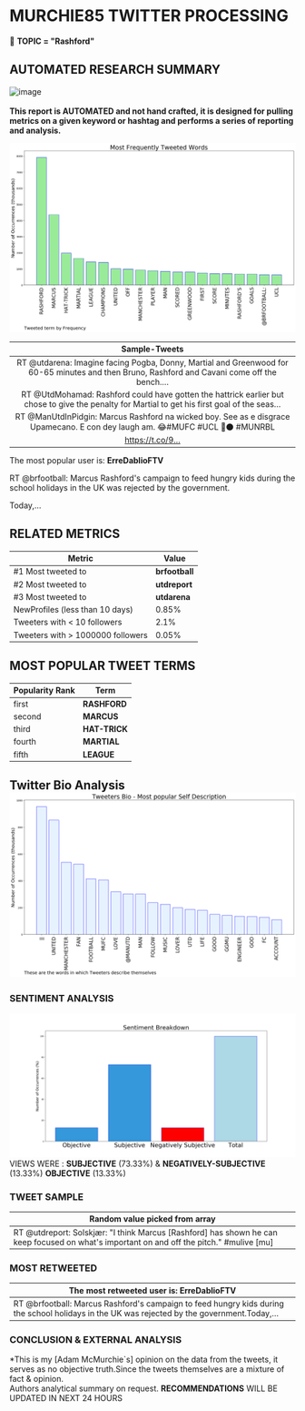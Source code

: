 # MURCHIE85 TWITTER PROCESSING 
&#x1F34E; **TOPIC = "Rashford"**

## AUTOMATED RESEARCH SUMMARY

![image](https://marketingplatform.google.com/about/static/images/gmp/analytics-smb-benefit.jpg)
<br></br>
<b> This report is AUTOMATED and not hand crafted, it is designed for pulling metrics on a given keyword or hashtag and performs a series of reporting and analysis.</b>



![image](TWEETS.png)



|                **Sample-Tweets**        |
| :-------------: |
| RT @utdarena: Imagine facing Pogba, Donny, Martial and Greenwood for 60-65 minutes and then Bruno, Rashford and Cavani come off the bench.… |
| RT @UtdMohamad: Rashford could have gotten the hattrick earlier but chose to give the penalty for Martial to get his first goal of the seas… |
| RT @ManUtdInPidgin: Marcus Rashford na wicked boy. See as e disgrace Upamecano. E con dey laugh am. 😂#MUFC #UCL 🔴⚫️ #MUNRBL https://t.co/9… |

The most popular user is: **ErreDablioFTV**
<div class="alert alert-block alert-danger"> RT @brfootball: Marcus Rashford's campaign to feed hungry kids during the school holidays in the UK was rejected by the government.

Today,…</div>

## RELATED METRICS<br>
| Metric | Value |
| ------------- | ------------- |
| #1 Most tweeted to  | **brfootball** |
| #2 Most tweeted to  | **utdreport** |
| #3 Most tweeted to  | **utdarena** |
| NewProfiles (less than 10 days) | 0.85%  |
| Tweeters with < 10 followers  | 2.1%|
| Tweeters with > 1000000 followers  | 0.05%  |



## MOST POPULAR TWEET TERMS 


| Popularity Rank  | Term |
| ------------- | ------------- |
| first  | **RASHFORD**  |
| second  | **MARCUS**  |
| third  | **HAT-TRICK** |
| fourth  | **MARTIAL**  |
| fifth  | **LEAGUE**  |


## Twitter Bio Analysis![image](BIO.png)
### SENTIMENT ANALYSIS
![image](sentiment.png)
VIEWS WERE : **SUBJECTIVE**  (73.33%) & **NEGATIVELY-SUBJECTIVE** (13.33%) **OBJECTIVE** (13.33%)

### TWEET SAMPLE 
| Random value picked from array |
| ------------- |
|RT @utdreport: Solskjær: "I think Marcus [Rashford] has shown he can keep focused on what's important on and off the pitch." #mulive [mu] |

### MOST RETWEETED 

| The most retweeted user is: **ErreDablioFTV**  |
| ------------- |
| RT @brfootball: Marcus Rashford's campaign to feed hungry kids during the school holidays in the UK was rejected by the government.Today,… |

### CONCLUSION & EXTERNAL ANALYSIS

*This is my [Adam McMurchie`s] opinion on the data from the tweets, it serves as no objective truth.Since the tweets themselves are a mixture of fact & opinion.<br>
Authors analytical summary on request.
**RECOMMENDATIONS** WILL BE UPDATED IN NEXT  24 HOURS <br>